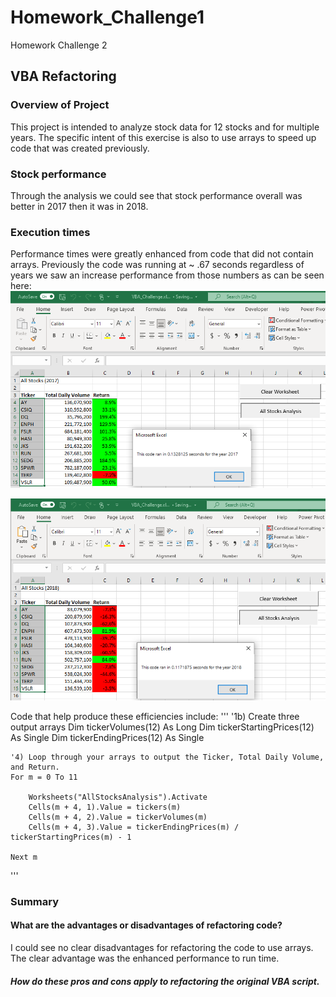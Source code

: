# Homework_Challenge1
Homework Challenge 2
## VBA Refactoring

### Overview of Project

This project is intended to analyze stock data for 12 stocks and for multiple years.  The specific intent of this exercise is also to use arrays to speed up code that was created previously.

### Stock performance

Through the analysis we could see that stock performance overall was better in 2017 then it was in 2018. 

### Execution times

Performance times were greatly enhanced from code that did not contain arrays.  Previously the code was running at ~ .67 seconds regardless of years we saw an increase performance from those numbers as can be seen here:
![2017 performance](https://github.com/lavec0324/Homework_Challenge2/blob/main/Resources/VBA_Challenge_2017.PNG)

![2018 performance](https://github.com/lavec0324/Homework_Challenge2/blob/main/Resources/VBA_Challenge_2018.PNG)

Code that help produce these efficiencies include:
'''
    '1b) Create three output arrays
    Dim tickerVolumes(12) As Long
    Dim tickerStartingPrices(12) As Single
    Dim tickerEndingPrices(12) As Single

    '4) Loop through your arrays to output the Ticker, Total Daily Volume, and Return.
    For m = 0 To 11
        
        Worksheets("AllStocksAnalysis").Activate
        Cells(m + 4, 1).Value = tickers(m)
        Cells(m + 4, 2).Value = tickerVolumes(m)
        Cells(m + 4, 3).Value = tickerEndingPrices(m) / tickerStartingPrices(m) - 1
                
    Next m

'''

### Summary
#### What are the advantages or disadvantages of refactoring code?

I could see no clear disadvantages for refactoring the code to use arrays.  The clear advantage was the enhanced performance to run time.

##### How do these pros and cons apply to refactoring the original VBA script.


